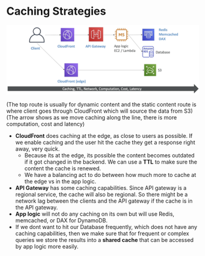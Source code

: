 # Caching Strategies

![Alt text](images/Caching1.png)

  (The top route is usually for dynamic content and the static content route is where client goes through CloudFront which will source the data from S3)  
  (The arrow shows as we move caching along the line, there is more computation, cost and latency)  

- **CloudFront** does caching at the edge, as close to users as possible. If we enable caching and the user hit the cache they get a response right away, very quick.
    - Because its at the edge, its possible the content becomes outdated if it got changed in the backend. We can use a **TTL** to make sure the content the cache is renewed. 
    - We have a balancing act to do between how much more to cache at the edge vs in the app logic.
- **API Gateway** has some caching capabilities. Since API gateway is a regional service, the cache will also be regional. So there might be a network lag between the clients and the API gateway if the cache is in the API gateway.
- **App logic** will not do any caching on its own but will use Redis, memcached, or DAX for DynamoDB.
- If we dont want to hit our Database frequently, which does not have any caching capabilities, then we make sure that for frequent or complex queries we store the results into a **shared cache** that can be accessed by app logic more easily.

